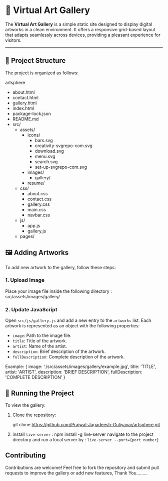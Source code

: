 # 🎨 Virtual Art Gallery

The **Virtual Art Gallery** is a simple static site designed to display digital artworks in a clean environment. It offers a responsive grid-based layout that adapts seamlessly across devices, providing a pleasant experience for visitors.

---

## 📁 Project Structure

The project is organized as follows:

artsphere
- about.html
- contact.html
- gallery.html
- index.html
- package-lock.json
- README.md
- src/
  - assets/
    - icons/
      - bars.svg
      - creativity-svgrepo-com.svg
      - download.svg
      - menu.svg
      - search.svg
      - set-up-svgrepo-com.svg
    - images/
      - gallery/
    - resume/
  - css/
    - about.css
    - contact.css
    - gallery.css
    - main.css
    - navbar.css
  - js/
    - app.js
    - gallery.js
  - pages/




## 🖼️ Adding Artworks

To add new artwork to the gallery, follow these steps:

### 1. Upload Image

Place your image file inside the following directory : src/assets/images/gallery/

### 2. Update JavaScript

Open `src/js/gallery.js` and add a new entry to the `artworks` list. Each artwork is represented as an object with the following properties:

- `image`: Path to the image file.
- `title`: Title of the artwork.
- `artist`: Name of the artist.
- `description`: Brief description of the artwork.
- `fullDescription`: Complete description of the artwork.

Example:
    {
        image: './src/assets/images/gallery/example.jpg',
        title: 'TITLE',
        artist: 'ARTIST',
        description: 'BRIEF DESCRIPTION',
        fullDescription: 'COMPLETE DESCRIPTION'
    }



## 🚀 Running the Project

To view the gallery:

1. Clone the repository:

    git clone https://github.com/Prajwal-Jagadeesh-Guliyavar/artsphere.git


2.  install `live-server` : npm install -g live-server
    navigate to the project directory and run a local server by :
                ```live-server --port={port number}```



## Contributing

Contributions are welcome! Feel free to fork the repository and submit pull requests to improve the gallery or add new features, Thank You.........
